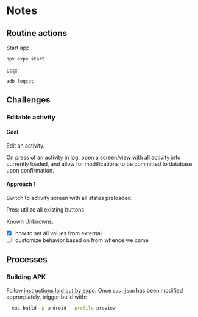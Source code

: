 # Notes

## Routine actions

Start app
```
npx expo start
```

Log:
```
adb logcat
```

## Challenges

### Editable activity

#### Goal

Edit an activity.

On press of an activity in log, open a screen/view with all
activity info currently loaded, and allow for modifications
to be committed to database upon confirmation.

#### Approach 1

Switch to activity screen with all states preloaded.

Pros: utilize all existing buttons

Known Unknowns:

- [x] how to set all values from external
- [ ] customize behavior based on from whence we came

## Processes

### Building APK

Follow [instructions laid out by expo](https://docs.expo.dev/build-reference/apk/).
Once `eas.json` has been modified approrpiately, trigger build with:
```bash
  eas build -p android --profile preview
```

